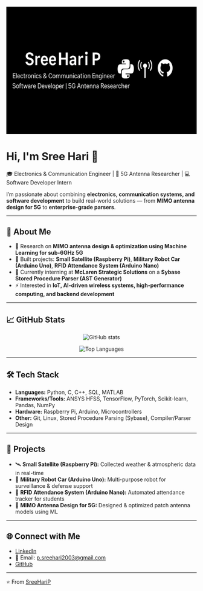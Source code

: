 <!-- Banner -->
<p align="center">
  <img src="https://github.com/srehrix/SreeHariP/blob/main/banner.png" alt="Banner" />
</p>

# Hi, I'm Sree Hari 👋  

🎓 Electronics & Communication Engineer | 📡 5G Antenna Researcher | 💻 Software Developer Intern  

I’m passionate about combining **electronics, communication systems, and software development** to build real-world solutions — from **MIMO antenna design for 5G** to **enterprise-grade parsers**.  

---

## 🚀 About Me  
- 🔬 Research on **MIMO antenna design & optimization using Machine Learning for sub-6GHz 5G**  
- 🤖 Built projects: **Small Satellite (Raspberry Pi)**, **Military Robot Car (Arduino Uno)**, **RFID Attendance System (Arduino Nano)**  
- 💼 Currently interning at **McLaren Strategic Solutions** on a **Sybase Stored Procedure Parser (AST Generator)**  
- ⚡ Interested in **IoT, AI-driven wireless systems, high-performance computing, and backend development**  

---

## 📈 GitHub Stats  

<p align="center">
  <img src="https://github-readme-stats.vercel.app/api?username=srehrix&show_icons=true&theme=radical" alt="GitHub stats" />
</p>

<p align="center">
  <img src="https://github-readme-stats.vercel.app/api/top-langs/?username=srehrix&layout=compact&theme=radical" alt="Top Languages" />
</p>

---

## 🛠 Tech Stack  

- **Languages:** Python, C, C++, SQL, MATLAB  
- **Frameworks/Tools:** ANSYS HFSS, TensorFlow, PyTorch, Scikit-learn, Pandas, NumPy  
- **Hardware:** Raspberry Pi, Arduino, Microcontrollers  
- **Other:** Git, Linux, Stored Procedure Parsing (Sybase), Compiler/Parser Design  

---

## 📌 Projects  

- 🛰 **Small Satellite (Raspberry Pi):** Collected weather & atmospheric data in real-time  
- 🤖 **Military Robot Car (Arduino Uno):** Multi-purpose robot for surveillance & defense support  
- 🎫 **RFID Attendance System (Arduino Nano):** Automated attendance tracker for students  
- 📡 **MIMO Antenna Design for 5G:** Designed & optimized patch antenna models using ML  

---

## 🌐 Connect with Me  

- [LinkedIn](https://www.linkedin.com/in/sree-hari-p/)  
- 📧 Email: p.sreehari2003@gmail.com  
- [GitHub](https://github.com/srehrix)  

---

⭐️ From [SreeHariP](https://github.com/srehrix)
